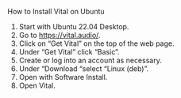 How to Install Vital on Ubuntu 
1.	Start with Ubuntu 22.04 Desktop.
2.	Go to https://vital.audio/.
3.	Click on “Get Vital” on the top of the web page.
4.	Under “Get Vital” click “Basic”.
5.	Create or log into an account as necessary.
6.	Under “Download “select “Linux (deb)”.
7.	Open with Software Install.
8.	Open Vital.
